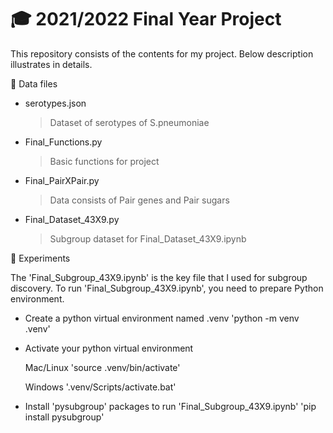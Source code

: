 # :mortar_board: 2021/2022 Final Year Project

This repository consists of the contents for my project. 
Below description illustrates in details. 

:file_folder: Data files
* serotypes.json
    > Dataset of serotypes of S.pneumoniae

* Final_Functions.py
    > Basic functions for project

* Final_PairXPair.py
    > Data consists of Pair genes and Pair sugars

* Final_Dataset_43X9.py
    > Subgroup dataset for Final_Dataset_43X9.ipynb

:bookmark_tabs: Experiments

The 'Final_Subgroup_43X9.ipynb' is the key file that I used for subgroup discovery. To run 'Final_Subgroup_43X9.ipynb', you need to prepare Python environment.

* Create a python virtual environment named .venv 'python -m venv .venv'
* Activate your python virtual environment 

    Mac/Linux 'source .venv/bin/activate' 
    
    Windows '.venv/Scripts/activate.bat'
* Install 'pysubgroup' packages to run 'Final_Subgroup_43X9.ipynb'  'pip install pysubgroup'
                        
